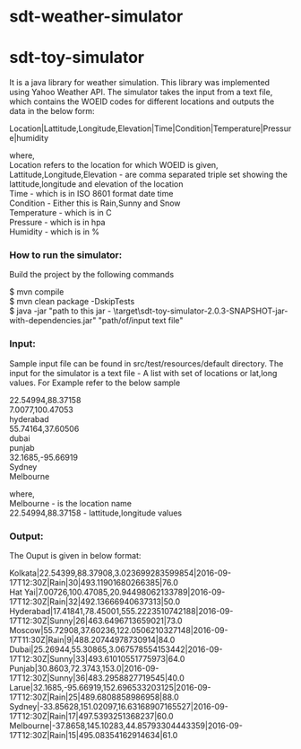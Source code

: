 # sdt-weather-simulator

# sdt-toy-simulator

It is a java library for weather simulation. This library was implemented using Yahoo Weather API. The simulator takes the input from a text file, which contains the WOEID codes for different locations and outputs the data in the below form:

Location|Lattitude,Longitude,Elevation|Time|Condition|Temperature|Pressure|humidity

where,<br />
Location refers to the location for which WOEID is given,<br />
Lattitude,Longitude,Elevation - are comma separated triple set showing the lattitude,longitude and elevation of the location <br />
Time - which is in ISO 8601 format date time <br />
Condition - Either this is Rain,Sunny and Snow <br />
Temperature - which is in C <br />
Pressure - which is in hpa <br />
Humidity - which is in % <br />

<h3> How to run the simulator: </h3>
Build the project by the following commands

$ mvn compile <br />
$ mvn clean package -DskipTests <br />
$ java -jar "path to this jar - \target\sdt-toy-simulator-2.0.3-SNAPSHOT-jar-with-dependencies.jar" "path/of/input text file" <br />



<h3>Input:</h3>
Sample input file can be found in src/test/resources/default directory.
The input for the simulator is a text file - A list with set of locations or lat,long values. For Example refer to the below sample <br /> 

22.54994,88.37158 <br />
7.0077,100.47053  <br />
hyderabad  <br />
55.74164,37.60506  <br />
dubai  <br />
punjab   <br />
32.1685,-95.66919  <br />
Sydney <br />
Melbourne <br />

where, <br />
Melbourne - is the location name <br />
22.54994,88.37158 - lattitude,longitude values<br />

<h3>Output:</h3>

The Ouput is given in below format: 

Kolkata|22.54399,88.37908,3.023699283599854|2016-09-17T12:30Z|Rain|30|493.11901680266385|76.0 <br />
Hat Yai|7.00726,100.47085,20.94498062133789|2016-09-17T12:30Z|Rain|32|492.13666940637313|50.0 <br />
Hyderabad|17.41841,78.45001,555.2223510742188|2016-09-17T12:30Z|Sunny|26|463.6496713659021|73.0 <br />
Moscow|55.72908,37.60236,122.0506210327148|2016-09-17T11:30Z|Rain|9|488.20744978730914|84.0 <br />
Dubai|25.26944,55.30865,3.067578554153442|2016-09-17T12:30Z|Sunny|33|493.61010551775973|64.0 <br />
Punjab|30.8603,72.3743,153.0|2016-09-17T12:30Z|Sunny|36|483.2958827719545|40.0 <br />
Larue|32.1685,-95.66919,152.696533203125|2016-09-17T12:30Z|Rain|25|489.6808858986958|88.0 <br />
Sydney|-33.85628,151.02097,16.63168907165527|2016-09-17T12:30Z|Rain|17|497.5393251368237|60.0 <br />
Melbourne|-37.8658,145.10283,44.85793304443359|2016-09-17T12:30Z|Rain|15|495.08354162914634|61.0 <br />
